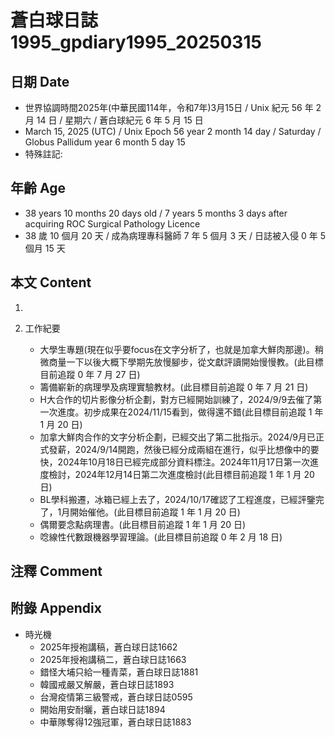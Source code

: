 [_metadata_:encoding]: - "utf-8"
[_metadata_:language]: - "zh-Hant-TW"
[_metadata_:fileformat]: - "markdown"
[_metadata_:MIME_type]: - "text/plain"
[_metadata_:markdown_version]: - "commonmark version 0.30"
[_metadata_:markdown_spec]: - "https://spec.commonmark.org/0.30/"

# 蒼白球日誌1995_gpdiary1995_20250315 #

## 日期 Date ##

* 世界協調時間2025年(中華民國114年，令和7年)3月15日 / Unix 紀元 56 年 2 月 14 日 / 星期六 / 蒼白球紀元 6 年 5 月 15 日
* March 15, 2025 (UTC) / Unix Epoch 56 year 2 month 14 day / Saturday / Globus Pallidum year 6 month 5 day 15
* 特殊註記:

## 年齡 Age ##

* 38 years 10 months 20 days old / 7 years 5 months 3 days after acquiring ROC Surgical Pathology Licence
* 38 歲 10 個月 20 天 / 成為病理專科醫師 7 年 5 個月 3 天 / 日誌被入侵 0 年 5 個月 15 天

## 本文 Content ##

1. 

2. 工作紀要

    - 大學生專題(現在似乎要focus在文字分析了，也就是加拿大鮮肉那邊)。稍微商量一下以後大概下學期先放慢腳步，從文獻評讀開始慢慢教。(此目標目前追蹤 0 年 7 月 27 日)
    - 籌備嶄新的病理學及病理實驗教材。(此目標目前追蹤 0 年 7 月 21 日)
    - H大合作的切片影像分析企劃，對方已經開始訓練了，2024/9/9去催了第一次進度。初步成果在2024/11/15看到，做得還不錯(此目標目前追蹤 1 年 1 月 20 日)
    - 加拿大鮮肉合作的文字分析企劃，已經交出了第二批指示。2024/9月已正式發薪，2024/9/14開跑，然後已經分成兩組在進行，似乎比想像中的要快，2024年10月18日已經完成部分資料標注。2024年11月17日第一次進度檢討，2024年12月14日第二次進度檢討(此目標目前追蹤 1 年 1 月 20 日)
    - BL學科搬遷，冰箱已經上去了，2024/10/17確認了工程進度，已經評鑒完了，1月開始催他。(此目標目前追蹤 1 年 1 月 20 日)
    - 偶爾要念點病理書。(此目標目前追蹤 1 年 1 月 20 日)
    - 唸線性代數跟機器學習理論。(此目標目前追蹤 0 年 2 月 18 日)

## 注釋 Comment ##


## 附錄 Appendix ##

* 時光機
    - 2025年授袍講稿，蒼白球日誌1662
    - 2025年授袍講稿二，蒼白球日誌1663
    - 錯怪大埔只給一種青菜，蒼白球日誌1881
    - 韓國戒嚴又解嚴，蒼白球日誌1893
    - 台灣疫情第三級警戒，蒼白球日誌0595
    - 開始用安耐曬，蒼白球日誌1894
    - 中華隊奪得12強冠軍，蒼白球日誌1883
